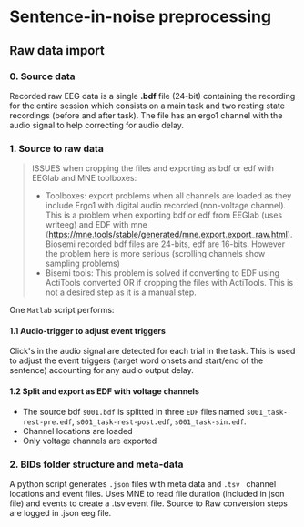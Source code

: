
# Sentence-in-noise preprocessing
## Raw data import 

### 0. Source data
Recorded raw EEG data is a single **.bdf** file (24-bit) containing the recording for the entire session which consists on a main task and two resting state recordings (before and after task). 
The file has an  ergo1 channel with the audio signal to help correcting for audio delay.

### 1. Source to raw data
> ISSUES when cropping the files and exporting as bdf or edf with EEGlab and MNE toolboxes:
> - Toolboxes: export problems when all channels are loaded as they include Ergo1 with digital audio recorded (non-voltage channel). This is a problem when exporting bdf or edf from EEGlab (uses writeeg) and EDF with mne (https://mne.tools/stable/generated/mne.export.export_raw.html).
>   Biosemi recorded bdf files are 24-bits, edf are 16-bits. However the problem here is more serious (scrolling channels show sampling problems) 
> - Bisemi tools: This problem is solved if converting to EDF using ActiTools converted OR if cropping the files with ActiTools. This is not a desired step as it is a manual step. 

One `Matlab` script performs:
#### 1.1 Audio-trigger to adjust event triggers
Click's in the audio signal are detected for each trial in the task. This is used to adjust the event triggers (target word onsets and start/end of the sentence) accounting for any audio output delay.

#### 1.2 Split and export as EDF with voltage channels
- The source bdf `s001.bdf` is splitted in three `EDF` files named `s001_task-rest-pre.edf`, `s001_task-rest-post.edf`,  `s001_task-sin.edf`. 
- Channel locations are loaded
- Only voltage channels are exported

### 2. BIDs folder structure and meta-data
A python script generates `.json` files with meta data and `.tsv ` channel locations and event files.
Uses MNE to read file duration (included in json file) and events to create a .tsv event file. 
Source to Raw conversion steps are logged in .json eeg file. 

